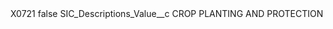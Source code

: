 <?xml version="1.0" encoding="UTF-8"?>
<CustomMetadata xmlns="http://soap.sforce.com/2006/04/metadata" xmlns:xsi="http://www.w3.org/2001/XMLSchema-instance" xmlns:xsd="http://www.w3.org/2001/XMLSchema">
    <label>X0721</label>
    <protected>false</protected>
    <values>
        <field>SIC_Descriptions_Value__c</field>
        <value xsi:type="xsd:string">CROP PLANTING AND PROTECTION</value>
    </values>
</CustomMetadata>
